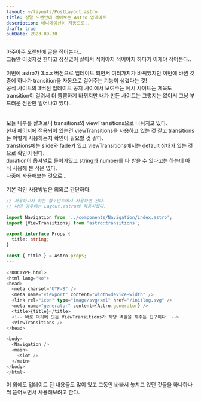 ```yaml
---
layout: ~/layouts/PostLayout.astro
title: 정말 오랜만에 적어보는 Astro 업데이트 
description: 애니메이션이 자동으로..
draft: true
pubDate: 2023-09-30
---
```


아주아주 오랜만에 글을 적어본다..
<br />
그동안 이것저것 한다고 정신없이 살아서 적어야지 적어야지 하다가 이제야 적어본다..
<br />
<br />
이번에 astro가 3.x.x 버전으로 업데이트 되면서 여러가지가 바뀌었지만 이번에 바뀐 것 중에 하나가 transition을 자동으로 걸어주는 기능이 생겼다는 것!
<br />
공식 사이트의 3버전 업데이트 공지 사이에서 보여주는 예시 사이트는 제목도 transition이 걸려서 더 뿜뿜하게 바뀌지만 내가 만든 사이트는 그렇지는 않아서 그냥 부드러운 전환만 일어나고 있다..
<br />
<br />
<br />
모듈 내부를 살펴보니 transitions와 viewTransitions으로 나눠지고 있다.
<br />
현재 페이지에 적용되어 있는건 viewTransitions을 사용하고 있는 것 같고 transitions는 어떻게 사용하는지 확인이 필요할 것 같다.
<br />
transtions에는 slide와 fade가 있고 viewTransitions에서는 default 상태가 있는 것으로 확인이 된다.
<br />
duration이 옵셔널로 들어가있고 string과 number를 다 받을 수 있다고는 하는데 아직 사용해 본 적은 없다.
<br />
나중에 사용해보는 것으로...
<br />
<br />
기본 적인 사용방법은 의외로 간단하다.
<br />
```typescript
// 사용하고자 하는 컴포넌트에서 사용하면 된다.
// 나의 경우에는 Layout.astro에 적용시켰다.
---
import Navigation from '../components/Navigation/index.astro';
import {ViewTransitions} from 'astro:transitions';

export interface Props {
  title: string;
}

const { title } = Astro.props;
---
  
<!DOCTYPE html>
<html lang="ko">
<head>
  <meta charset="UTF-8" />
  <meta name="viewport" content="width=device-width" />
  <link rel="icon" type="image/svg+xml" href="/initlog.svg" />
  <meta name="generator" content={Astro.generator} />
  <title>{title}</title>
  <!-- 바로 여기에 잇는 ViewTransitions가 해당 역할을 해주는 친구이다. -->
  <ViewTransitions />
</head>

<body>
  <Navigation />
  <main>
    <slot />
  </main>
</body>
</html>
```
이 외에도 업데이트 된 내용들도 많이 있고 그동안 바빠서 놓치고 있던 것들을 하나하나씩 뜯어보면서 사용해보려고 한다.

